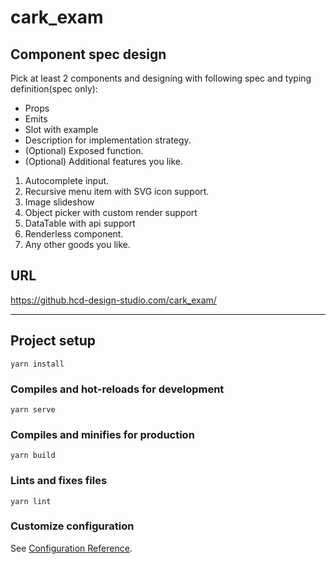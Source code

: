 # cark_exam

## Component spec design

Pick at least 2 components and designing with following spec and typing definition(spec only):

* Props
* Emits
* Slot with example
* Description for implementation strategy.
* (Optional) Exposed function.
* (Optional) Additional features you like.

1. Autocomplete input.
2. Recursive menu item with SVG icon support.
3. Image slideshow
4. Object picker with custom render support
5. DataTable with api support
6. Renderless component.
7. Any other goods you like.

## URL
https://github.hcd-design-studio.com/cark_exam/

___

## Project setup
```
yarn install
```

### Compiles and hot-reloads for development
```
yarn serve
```

### Compiles and minifies for production
```
yarn build
```

### Lints and fixes files
```
yarn lint
```

### Customize configuration
See [Configuration Reference](https://cli.vuejs.org/config/).
